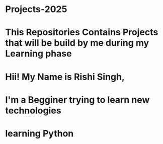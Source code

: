 # Projects-2025
# This Repositories Contains Projects that will be build by me during my Learning phase
# Hii! My Name is Rishi Singh,
# I'm a Begginer trying to learn new technologies
# learning Python
